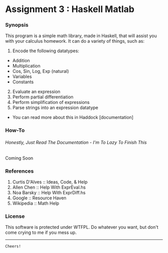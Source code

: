 # Assignment 3 : Haskell Matlab

### Synopsis
This program is a simple math library, made in Haskell, that will assist you with your calculus homework. It can do a variety of things, such as:
1. Encode the following datatypes:
  * Addition
  * Multiplication
  * Cos, Sin, Log, Exp (natural)
  * Variables
  * Constants
2. Evaluate an expression
3. Perform partial differentiation
4. Perform simplification of expressions
5. Parse strings into an expression datatype
  * You can read more about this in Haddock [documentation]

### How-To 
###### Honestly, Just Read The Documentation - I'm To Lazy To Finish This
Coming Soon 

### References
1. Curtis D'Alves  :: Ideas, Code, & Help
2. Allen Chen      :: Help With ExprEval.hs
3. Noa Barsky      :: Help With ExprDiff.hs
4. Google          :: Resource Haven
5. Wikipedia       :: Math Help

### License
This software is protected under WTFPL. Do whatever you want, but don't come crying to me if you mess up. 

---

`Cheers!`